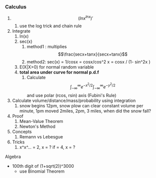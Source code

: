 ### Calculus

1. $$(lnx^{lnx})'$$
   1. use the log trick and chain rule
2. Integrate
   1. ln\(x\)
   2. sec\(x\) 
      1. method1 : multiplies $$\frac{secx+tanx}{secx+tanx}$$
      2. method2: sec\(x\) = 1/cosx = cosx/cos^2 x = cosx / \(1- sin^2x \)
   3. E\(X\|X&gt;0\) for normal random variable
   4. **total area under curve for normal p.d.f**
      1. Calculate $$\int_{-\infty}^{\infty} e^{-x^2/2} \int_{-\infty}^{\infty} e^{-y^2/2}$$ and use polar \(rcos, rsin\) axis \(Fubini's Rule\)
3. Calculate volume/distance/mass/probability using integration
   1. snow begins 12pm, snow plow can clear constant volume per minute, 1pm moved 2miles, 2pm, 3 miles, when did the snow fall?
4. Proof
   1. Mean-Value Theorem
   2. Newton's Method
5. Concepts
   1. Remann vs Lebesgue
6. Tricks
   1. x^x^... = 2, x = ? if = 4, x = ? 



Algebra

* 100th digit of \(1+sqrt\(2\)\)^3000 
  * use Binomial Theorem



